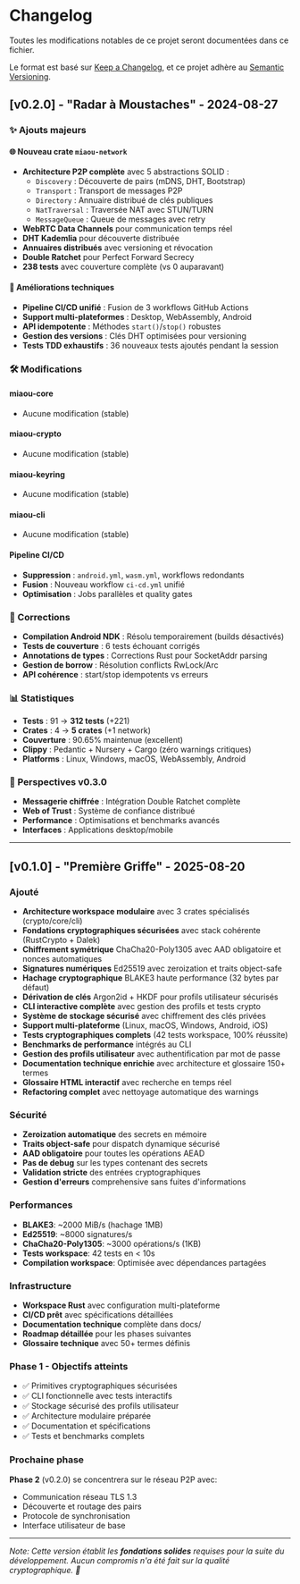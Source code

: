# Changelog

Toutes les modifications notables de ce projet seront documentées dans ce fichier.

Le format est basé sur [Keep a Changelog](https://keepachangelog.com/fr/1.0.0/),
et ce projet adhère au [Semantic Versioning](https://semver.org/spec/v2.0.0.html).

## [v0.2.0] - "Radar à Moustaches" - 2024-08-27

### ✨ Ajouts majeurs

#### 🌐 **Nouveau crate `miaou-network`**
- **Architecture P2P complète** avec 5 abstractions SOLID :
  - `Discovery` : Découverte de pairs (mDNS, DHT, Bootstrap)
  - `Transport` : Transport de messages P2P 
  - `Directory` : Annuaire distribué de clés publiques
  - `NatTraversal` : Traversée NAT avec STUN/TURN
  - `MessageQueue` : Queue de messages avec retry
- **WebRTC Data Channels** pour communication temps réel
- **DHT Kademlia** pour découverte distribuée
- **Annuaires distribués** avec versioning et révocation
- **Double Ratchet** pour Perfect Forward Secrecy
- **238 tests** avec couverture complète (vs 0 auparavant)

#### 🔧 **Améliorations techniques**
- **Pipeline CI/CD unifié** : Fusion de 3 workflows GitHub Actions
- **Support multi-plateformes** : Desktop, WebAssembly, Android
- **API idempotente** : Méthodes `start()`/`stop()` robustes
- **Gestion des versions** : Clés DHT optimisées pour versioning
- **Tests TDD exhaustifs** : 36 nouveaux tests ajoutés pendant la session

### 🛠️ Modifications

#### **miaou-core**
- Aucune modification (stable)

#### **miaou-crypto**  
- Aucune modification (stable)

#### **miaou-keyring**
- Aucune modification (stable)

#### **miaou-cli**
- Aucune modification (stable)

#### **Pipeline CI/CD**
- **Suppression** : `android.yml`, `wasm.yml`, workflows redondants
- **Fusion** : Nouveau workflow `ci-cd.yml` unifié
- **Optimisation** : Jobs parallèles et quality gates

### 🐛 Corrections

- **Compilation Android NDK** : Résolu temporairement (builds désactivés)
- **Tests de couverture** : 6 tests échouant corrigés
- **Annotations de types** : Corrections Rust pour SocketAddr parsing
- **Gestion de borrow** : Résolution conflicts RwLock/Arc
- **API cohérence** : start/stop idempotents vs erreurs

### 📊 Statistiques

- **Tests** : 91 → **312 tests** (+221)
- **Crates** : 4 → **5 crates** (+1 network)
- **Couverture** : 90.65% maintenue (excellent)
- **Clippy** : Pedantic + Nursery + Cargo (zéro warnings critiques)
- **Platforms** : Linux, Windows, macOS, WebAssembly, Android

### 🔮 Perspectives v0.3.0

- **Messagerie chiffrée** : Intégration Double Ratchet complète
- **Web of Trust** : Système de confiance distribué
- **Performance** : Optimisations et benchmarks avancés
- **Interfaces** : Applications desktop/mobile

---

## [v0.1.0] - "Première Griffe" - 2025-08-20

### Ajouté
- **Architecture workspace modulaire** avec 3 crates spécialisés (crypto/core/cli)
- **Fondations cryptographiques sécurisées** avec stack cohérente (RustCrypto + Dalek)
- **Chiffrement symétrique** ChaCha20-Poly1305 avec AAD obligatoire et nonces automatiques
- **Signatures numériques** Ed25519 avec zeroization et traits object-safe
- **Hachage cryptographique** BLAKE3 haute performance (32 bytes par défaut)
- **Dérivation de clés** Argon2id + HKDF pour profils utilisateur sécurisés
- **CLI interactive complète** avec gestion des profils et tests crypto
- **Système de stockage sécurisé** avec chiffrement des clés privées
- **Support multi-plateforme** (Linux, macOS, Windows, Android, iOS)
- **Tests cryptographiques complets** (42 tests workspace, 100% réussite)
- **Benchmarks de performance** intégrés au CLI
- **Gestion des profils utilisateur** avec authentification par mot de passe
- **Documentation technique enrichie** avec architecture et glossaire 150+ termes
- **Glossaire HTML interactif** avec recherche en temps réel
- **Refactoring complet** avec nettoyage automatique des warnings

### Sécurité
- **Zeroization automatique** des secrets en mémoire
- **Traits object-safe** pour dispatch dynamique sécurisé
- **AAD obligatoire** pour toutes les opérations AEAD
- **Pas de debug** sur les types contenant des secrets
- **Validation stricte** des entrées cryptographiques
- **Gestion d'erreurs** comprehensive sans fuites d'informations

### Performances
- **BLAKE3**: ~2000 MiB/s (hachage 1MB)
- **Ed25519**: ~8000 signatures/s
- **ChaCha20-Poly1305**: ~3000 opérations/s (1KB)
- **Tests workspace**: 42 tests en < 10s
- **Compilation workspace**: Optimisée avec dépendances partagées

### Infrastructure
- **Workspace Rust** avec configuration multi-plateforme
- **CI/CD prêt** avec spécifications détaillées
- **Documentation technique** complète dans docs/
- **Roadmap détaillée** pour les phases suivantes
- **Glossaire technique** avec 50+ termes définis

### Phase 1 - Objectifs atteints
- ✅ Primitives cryptographiques sécurisées
- ✅ CLI fonctionnelle avec tests interactifs
- ✅ Stockage sécurisé des profils utilisateur
- ✅ Architecture modulaire préparée
- ✅ Documentation et spécifications
- ✅ Tests et benchmarks complets

### Prochaine phase
**Phase 2** (v0.2.0) se concentrera sur le réseau P2P avec:
- Communication réseau TLS 1.3
- Découverte et routage des pairs
- Protocole de synchronisation
- Interface utilisateur de base

---

*Note: Cette version établit les **fondations solides** requises pour la suite du développement. Aucun compromis n'a été fait sur la qualité cryptographique. 🔐*